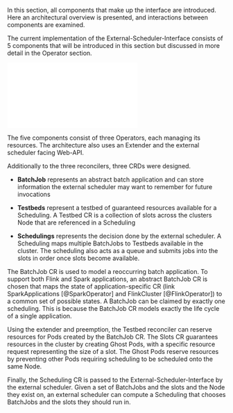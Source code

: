 In this section, all components that make up the interface are introduced. Here an architectural overview is presented, and interactions between components are examined.

The current implementation of the External-Scheduler-Interface consists of 5 components that will be introduced in this section but discussed in more detail in the Operator section.

![Components](graphics/architecture.pdf)

The five components consist of three Operators, each managing its resources. The architecture also uses an Extender and the external scheduler facing Web-API.

Additionally to the three reconcilers, three CRDs were designed.

- **BatchJob** represents an abstract batch application and can store information the external scheduler may want to remember for future invocations

* **Testbeds** represent a testbed of guaranteed resources available for a Scheduling. A Testbed CR is a collection of slots across the clusters Node that are referenced in a Scheduling

- **Schedulings** represents the decision done by the external scheduler. A Scheduling maps multiple BatchJobs to Testbeds available in the cluster. The scheduling also acts as a queue and submits jobs into the slots in order once slots become available.

The BatchJob CR is used to model a reoccurring batch application. To support both Flink and Spark applications, an abstract BatchJob CR is chosen that maps the state of application-specific CR (link SparkApplications [@SparkOperator] and FlinkCluster [@FlinkOperator]) to a common set of possible states. A BatchJob can be claimed by exactly one scheduling. This is because the BatchJob CR models exactly the life cycle of a single application.

Using the extender and preemption, the Testbed reconciler can reserve resources for Pods created by the BatchJob CR. The Slots CR guarantees resources in the cluster by creating Ghost Pods, with a specific resource request representing the size of a slot. The Ghost Pods reserve resources by preventing other Pods requiring scheduling to be scheduled onto the same Node.

Finally, the Scheduling CR is passed to the External-Scheduler-Interface by the external scheduler. Given a set of BatchJobs and the slots and the Node they exist on, an external scheduler can compute a Scheduling that chooses BatchJobs and the slots they should run in.